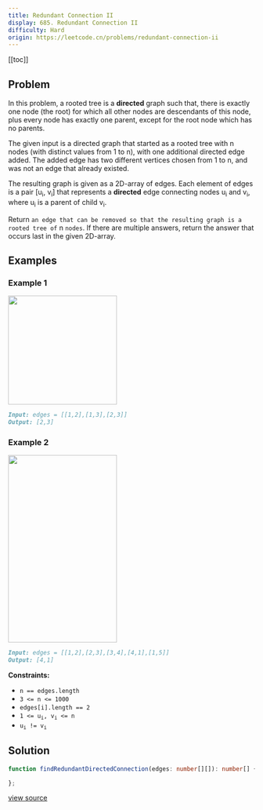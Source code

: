 ```yaml
---
title: Redundant Connection II
display: 685. Redundant Connection II
difficulty: Hard
origin: https://leetcode.cn/problems/redundant-connection-ii
---
```


[[toc]]

## Problem

In this problem, a rooted tree is a **directed** graph such that, there is exactly one node (the root) for which all other nodes are descendants of this node, plus every node has exactly one parent, except for the root node which has no parents.

The given input is a directed graph that started as a rooted tree with n nodes (with distinct values from 1 to n), with one additional directed edge added. The added edge has two different vertices chosen from 1 to n, and was not an edge that already existed.

The resulting graph is given as a 2D-array of edges. Each element of edges is a pair [u<sub>i</sub>, v<sub>i</sub>] that represents a **directed** edge connecting nodes u<sub>i</sub> and v<sub>i</sub>, where u<sub>i</sub> is a parent of child v<sub>i</sub>.

Return `an edge that can be removed so that the resulting graph is a rooted tree of` n `nodes`. If there are multiple answers, return the answer that occurs last in the given 2D-array.

## Examples

### Example 1

<img alt="" src="https://assets.leetcode.com/uploads/2020/12/20/graph1.jpg" style="width: 222px; height: 222px;" />

```md
Input: edges = [[1,2],[1,3],[2,3]]
Output: [2,3]
```

### Example 2

<img alt="" src="https://assets.leetcode.com/uploads/2020/12/20/graph2.jpg" style="width: 222px; height: 382px;" />

```md
Input: edges = [[1,2],[2,3],[3,4],[4,1],[1,5]]
Output: [4,1]
```

**Constraints:**

- <code>n == edges.length</code>
- <code>3 &lt;= n &lt;= 1000</code>
- <code>edges[i].length == 2</code>
- <code>1 &lt;= u<sub>i</sub>, v<sub>i</sub> &lt;= n</code>
- <code>u<sub>i</sub> != v<sub>i</sub></code>

## Solution

```ts
function findRedundantDirectedConnection(edges: number[][]): number[] {

};
```

[view source](https://leetcode.cn/problems/redundant-connection-ii)
